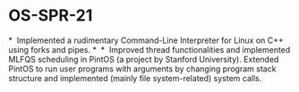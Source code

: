 # OS-SPR-21
 *  Implemented a rudimentary Command-Line Interpreter for Linux on C++ using forks and pipes.
 *  
 *  Improved thread functionalities and implemented MLFQS scheduling in PintOS (a project by Stanford University). Extended PintOS to run user programs with arguments by changing program stack structure and implemented (mainly file system-related) system calls. 
